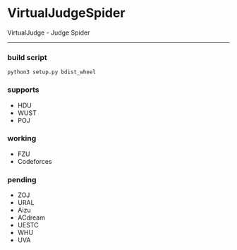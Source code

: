 # VirtualJudgeSpider
VirtualJudge - Judge Spider
***
### build script
`python3 setup.py bdist_wheel`

### supports
 - HDU
 - WUST
 - POJ
### working
 - FZU 
 - Codeforces
 
### pending
 - ZOJ
 - URAL
 - Aizu
 - ACdream
 - UESTC
 - WHU
 - UVA
 
